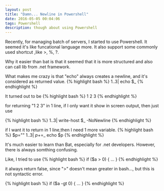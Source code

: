 ```yaml
---
layout: post
title: "Damn... Newline in Powershell"
date: 2016-05-05 00:04:06
tags: Powershell
description: though about using Powershell
---
```


Recently, for managing batch of servers, I started to use Powershell. It seemed it's like funcational language more. It also support some commonly used shortcut ,like >, %, ?.

Why it easier than bat is that it seemed that it is more structured and also can call lib from .net framework.

What makes me crazy is that "echo" always creates a newline, and it's considered as returned value. 
{% highlight bash %}
1..3| echo $_
{% endhighlight %}

It turned out to be 
{% highlight bash %}
1
2
3
{% endhighlight %}

for returning "1 2 3" in 1 line, if I only want it show in screen output, then just use

{% highlight bash %}
1..3| write-host $_ -NoNewline
{% endhighlight %}

if I want it to return in 1 line,then I need 1 more variable.
{% highlight bash %}
$p=""
1..3| $p+=$_
echo $p 
{% endhighlight %}

It's much easier to learn than Bat, especially for .net developers. However, there is always somthing confusing.

Like, I tried to use 
{% highlight bash %}
if ($a > 0) {
    ...
} 
{% endhighlight %}
 
 it always return false, since ">" doesn't mean greater in bash..., but this is not syntactic error.
 
 {% highlight bash %}
if ($a -gt 0) {
    ...
} 
{% endhighlight %}

